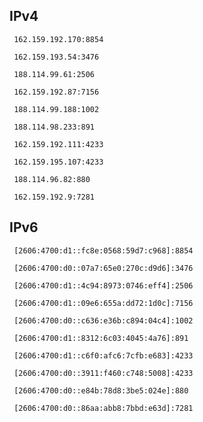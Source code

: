 ## IPv4
```
 162.159.192.170:8854
```
```
 162.159.193.54:3476
```
```
 188.114.99.61:2506
```
```
 162.159.192.87:7156
```
```
 188.114.99.188:1002
```
```
 188.114.98.233:891
```
```
 162.159.192.111:4233
```
```
 162.159.195.107:4233
```
```
 188.114.96.82:880
```
```
 162.159.192.9:7281
```

## IPv6
```
 [2606:4700:d1::fc8e:0568:59d7:c968]:8854
```
```
 [2606:4700:d0::07a7:65e0:270c:d9d6]:3476
```
```
 [2606:4700:d1::4c94:8973:0746:eff4]:2506
```
```
 [2606:4700:d1::09e6:655a:dd72:1d0c]:7156
```
```
 [2606:4700:d0::c636:e36b:c894:04c4]:1002
```
```
 [2606:4700:d1::8312:6c03:4045:4a76]:891
```
```
 [2606:4700:d1::c6f0:afc6:7cfb:e683]:4233
```
```
 [2606:4700:d0::3911:f460:c748:5008]:4233
```
```
 [2606:4700:d0::e84b:78d8:3be5:024e]:880
```
```
 [2606:4700:d0::86aa:abb8:7bbd:e63d]:7281
```
